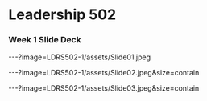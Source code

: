 
# Leadership 502

### Week 1 Slide Deck

---?image=LDRS502-1/assets/Slide01.jpeg

---?image=LDRS502-1/assets/Slide02.jpeg&size=contain

---?image=LDRS502-1/assets/Slide03.jpeg&size=contain
